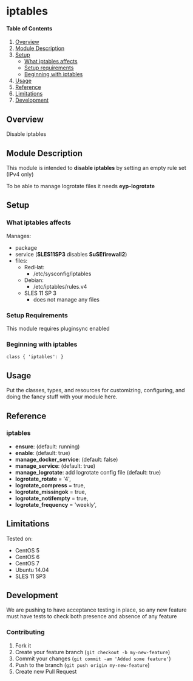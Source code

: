 # iptables

#### Table of Contents

1. [Overview](#overview)
2. [Module Description](#module-description)
3. [Setup](#setup)
    * [What iptables affects](#what-iptables-affects)
    * [Setup requirements](#setup-requirements)
    * [Beginning with iptables](#beginning-with-iptables)
4. [Usage](#usage)
5. [Reference](#reference)
5. [Limitations](#limitations)
6. [Development](#development)

## Overview

Disable iptables

## Module Description

This module is intended to **disable iptables** by setting an empty rule set (IPv4 only)

To be able to manage logrotate files it needs **eyp-logrotate**

## Setup

### What iptables affects

Manages:
* package
* service (**SLES11SP3** disables **SuSEfirewall2**)
* files:
  * RedHat:
    * /etc/sysconfig/iptables
  * Debian:
    * /etc/iptables/rules.v4
  * SLES 11 SP 3
    * does not manage any files

### Setup Requirements

This module requires pluginsync enabled

### Beginning with iptables

```puppet
class { 'iptables': }
```

## Usage

Put the classes, types, and resources for customizing, configuring, and doing
the fancy stuff with your module here.

## Reference

### iptables

* **ensure**: (default: running)
* **enable**: (default: true)
* **manage_docker_service**: (default: false)
* **manage_service**: (default: true)
* **manage_logrotate**: add logrotate config file (default: true)
* **logrotate_rotate**     = '4',
* **logrotate_compress**   = true,
* **logrotate_missingok**  = true,
* **logrotate_notifempty** = true,
* **logrotate_frequency**  = 'weekly',

## Limitations

Tested on:
* CentOS 5
* CentOS 6
* CentOS 7
* Ubuntu 14.04
* SLES 11 SP3


## Development

We are pushing to have acceptance testing in place, so any new feature must
have tests to check both presence and absence of any feature

### Contributing

1. Fork it
2. Create your feature branch (`git checkout -b my-new-feature`)
3. Commit your changes (`git commit -am 'Added some feature'`)
4. Push to the branch (`git push origin my-new-feature`)
5. Create new Pull Request
